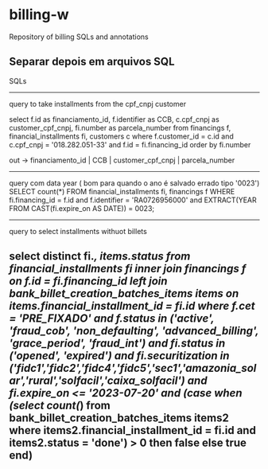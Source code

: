 # billing-w
Repository of billing SQLs and annotations

## Separar depois em arquivos SQL

SQLs

----------------------------------------------------------------------
query to take installments from the cpf_cnpj customer

select f.id as financiamento_id, f.identifier as CCB, c.cpf_cnpj as customer_cpf_cnpj, fi.number as parcela_number from financings f, financial_installments fi, customers c 
    where f.customer_id = c.id and c.cpf_cnpj = '018.282.051-33' and f.id = fi.financing_id order by fi.number
    
out -> financiamento_id | CCB | customer_cpf_cnpj | parcela_number

--------------------------------------------------------------------------------


query com data year ( bom para quando o ano é salvado errado tipo '0023')
SELECT count(*)
FROM financial_installments fi, financings f
WHERE fi.financing_id = f.id and f.identifier = 'RA0726956000'
and EXTRACT(YEAR FROM CAST(fi.expire_on AS DATE)) = 0023;

------------------------------------------------------------------------------------------------------------------------
query to select installments withuot billets

  select distinct fi.*, items.status from financial_installments fi
    inner join financings f on f.id  = fi.financing_id 
    left  join bank_billet_creation_batches_items items on items.financial_installment_id = fi.id
    where f.cet = 'PRE_FIXADO'
    and f.status in ('active', 'fraud_cob', 'non_defaulting', 'advanced_billing', 'grace_period', 'fraud_int')
    and fi.status in ('opened', 'expired')
    and fi.securitization in ('fidc1','fidc2','fidc4','fidc5','sec1','amazonia_solar','rural','solfacil','caixa_solfacil')
    and fi.expire_on <= '2023-07-20'
    and (case
        when (select count(*) from bank_billet_creation_batches_items items2
        where  items2.financial_installment_id = fi.id and items2.status = 'done') > 0 then false
        else true
        end)
-----------------------------------------------------------------------------------------------------------------------------------
